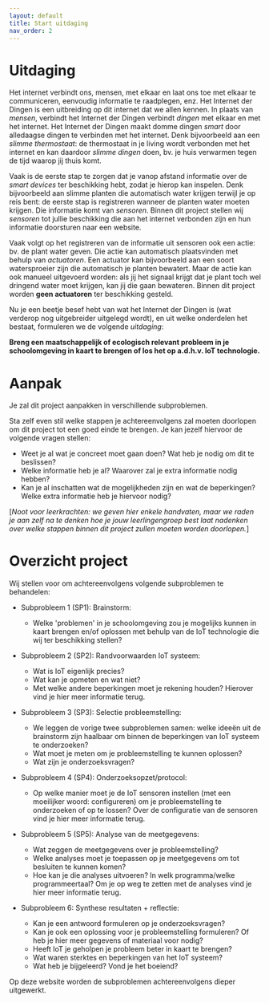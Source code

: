 ```yaml
---
layout: default
title: Start uitdaging
nav_order: 2
---
```

# Uitdaging
Het internet verbindt ons, mensen, met elkaar en laat ons toe met elkaar te communiceren, eenvoudig informatie te raadplegen, enz. Het Internet der Dingen is een uitbreiding op dit internet dat we allen kennen.
In plaats van _mensen_, verbindt het Internet der Dingen verbindt _dingen_ met elkaar en met het internet. Het Internet der Dingen maakt domme dingen _smart_ door alledaagse dingen te verbinden met het internet. 
Denk bijvoorbeeld aan een _slimme thermostaat_: de thermostaat in je living wordt verbonden met het internet en kan daardoor _slimme dingen_ doen, 
bv. je huis verwarmen tegen de tijd waarop jij thuis komt. 

Vaak is de eerste stap te zorgen dat je vanop afstand informatie over de _smart devices_ ter beschikking hebt, zodat je hierop kan inspelen. Denk bijvoorbeeld aan slimme planten die automatisch water krijgen terwijl je op reis bent: de eerste stap is registreren wanneer de planten water moeten krijgen. 
Die informatie komt van _sensoren_. Binnen dit project stellen wij _sensoren_ tot jullie beschikking die aan het internet verbonden zijn en hun informatie doorsturen naar een website.

Vaak volgt op het registreren van de informatie uit sensoren ook een actie: bv. de plant water geven. 
Die actie kan automatisch plaatsvinden met behulp van _actuatoren_. Een actuator kan bijvoorbeeld aan een soort watersproeier zijn die automatisch je planten bewatert. 
Maar de actie kan ook manueel uitgevoerd worden: als jij het signaal krijgt dat je plant toch wel dringend water moet krijgen, kan jij die gaan bewateren.
Binnen dit project worden __geen actuatoren__ ter beschikking gesteld. 

Nu je een beetje besef hebt van wat het Internet der Dingen is (wat verderop nog uitgebreider uitgelegd wordt), en uit welke onderdelen het bestaat, formuleren we de volgende _uitdaging_:

__Breng een maatschappelijk of ecologisch relevant probleem in je schoolomgeving in kaart te brengen of los het op a.d.h.v. IoT technologie.__

# Aanpak

Je zal dit project aanpakken in verschillende subproblemen. 

Sta zelf even stil welke stappen je achtereenvolgens zal moeten doorlopen om dit project tot een goed einde te brengen.
Je kan jezelf hiervoor de volgende vragen stellen:
- Weet je al wat je concreet moet gaan doen? Wat heb je nodig om dit te beslissen?
- Welke informatie heb je al? Waarover zal je extra informatie nodig hebben?
- Kan je al inschatten wat de mogelijkheden zijn en wat de beperkingen? Welke extra informatie heb je hiervoor nodig?

\[_Noot voor leerkrachten: we geven hier enkele handvaten, maar we raden je aan zelf na te denken hoe je jouw leerlingengroep best laat nadenken over welke stappen binnen dit project zullen moeten worden doorlopen._\]

# Overzicht project

Wij stellen voor om achtereenvolgens volgende subproblemen te behandelen:

* Subprobleem 1 (SP1): Brainstorm: 
    * Welke 'problemen' in je schoolomgeving zou je mogelijks kunnen in kaart brengen en/of oplossen met behulp van de IoT technologie die wij ter beschikking stellen?

* Subprobleem 2 (SP2): Randvoorwaarden IoT systeem: 
    * Wat is IoT eigenlijk precies? 
    * Wat kan je opmeten en wat niet? 
    * Met welke andere beperkingen moet je rekening houden?
    Hierover vind je hier meer informatie terug.

* Subprobleem 3 (SP3): Selectie probleemstelling:
    * We leggen de vorige twee subproblemen samen: welke ideeën uit de brainstorm zijn haalbaar om binnen de beperkingen van IoT systeem te onderzoeken?
    * Wat moet je meten om je probleemstelling te kunnen oplossen?
    * Wat zijn je onderzoeksvragen?

* Subprobleem 4 (SP4): Onderzoeksopzet/protocol:
    * Op welke manier moet je de IoT sensoren instellen (met een moeilijker woord: configureren) om je probleemstelling te onderzoeken of op te lossen?
    Over de configuratie van de sensoren vind je hier meer informatie terug.

* Subprobleem 5 (SP5): Analyse van de meetgegevens:
    * Wat zeggen de meetgegevens over je probleemstelling?
    * Welke analyses moet je toepassen op je meetgegevens om tot besluiten te kunnen komen?    
	* Hoe kan je die analyses uitvoeren? In welk programma/welke programmeertaal?
    Om je op weg te zetten met de analyses vind je hier meer informatie terug.

* Subprobleem 6: Synthese resultaten + reflectie:
    * Kan je een antwoord formuleren op je onderzoeksvragen?
    * Kan je ook een oplossing voor je probleemstelling formuleren? Of heb je hier meer gegevens of materiaal voor nodig?
    * Heeft IoT je geholpen je probleem beter in kaart te brengen?
    * Wat waren sterktes en beperkingen van het IoT systeem?
    * Wat heb je bijgeleerd? Vond je het boeiend? 
	
Op deze website worden de subproblemen achtereenvolgens dieper uitgewerkt. 